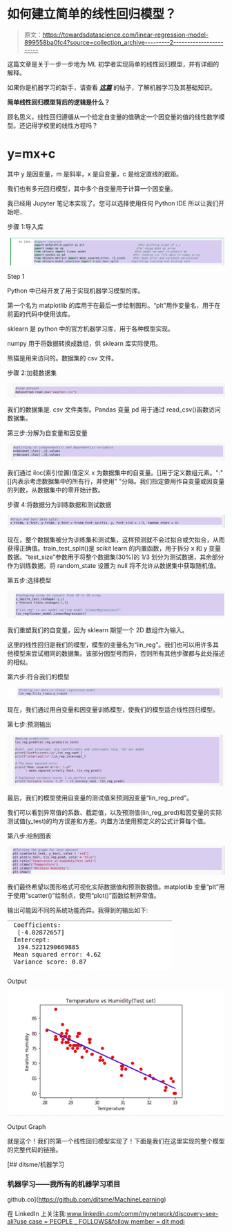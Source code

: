 # 如何建立简单的线性回归模型？

> 原文：<https://towardsdatascience.com/linear-regression-model-899558ba0fc4?source=collection_archive---------2----------------------->

这篇文章是关于一步一步地为 ML 初学者实现简单的线性回归模型，并有详细的解释。

如果你是机器学习的新手，请查看 [***这篇***](https://medium.com/@diti.modi/machine-learning-simplified-3f964c1a64a6) 的帖子，了解机器学习及其基础知识。

**简单线性回归模型背后的逻辑是什么？**

顾名思义，线性回归遵循从一个给定自变量的值确定一个因变量的值的线性数学模型。还记得学校里的线性方程吗？

# y=mx+c

其中 y 是因变量，m 是斜率，x 是自变量，c 是给定直线的截距。

我们也有多元回归模型，其中多个自变量用于计算一个因变量。

我已经用 Jupyter 笔记本实现了。您可以选择使用任何 Python IDE 所以让我们开始吧..

步骤 1:导入库

![](img/b760960fee1b77429f18ffd6176ff70f.png)

Step 1

Python 中已经开发了用于实现机器学习模型的库。

第一个名为 matplotlib 的库用于在最后一步绘制图形。“plt”用作变量名，用于在前面的代码中使用该库。

sklearn 是 python 中的官方机器学习库，用于各种模型实现。

numpy 用于将数据转换成数组，供 sklearn 库实际使用。

熊猫是用来访问的。数据集的 csv 文件。

步骤 2:加载数据集

![](img/6672c1a50c1f5797dd92086c171f3a3a.png)

我们的数据集是. csv 文件类型。Pandas 变量 pd 用于通过 read_csv()函数访问数据集。

第三步:分解为自变量和因变量

![](img/7783a10d0fcc103a2c7b58e25db52376.png)

我们通过 iloc(索引位置)值定义 x 为数据集中的自变量。[]用于定义数组元素。":"[]内表示考虑数据集中的所有行，并使用" "分隔。我们指定要用作自变量或因变量的列数，从数据集中的零开始计数。

步骤 4:将数据分为训练数据和测试数据

![](img/d4e091deeb0a519a708e52739c2a839f.png)

现在，整个数据集被分为训练集和测试集，这样预测就不会过拟合或欠拟合，从而获得正确值。train_test_split()是 scikit learn 的内置函数，用于拆分 x 和 y 变量数据。“test_size”参数用于将整个数据集(30%)的 1/3 划分为测试数据，其余部分作为训练数据。将 random_state 设置为 null 将不允许从数据集中获取随机值。

第五步:选择模型

![](img/0096e7effbeced1086c7ee8c7e08ade0.png)

我们重塑我们的自变量，因为 sklearn 期望一个 2D 数组作为输入。

这里的线性回归是我们的模型，模型的变量名为“lin_reg”。我们也可以用许多其他模型来尝试相同的数据集。该部分因型号而异，否则所有其他步骤都与此处描述的相似。

第六步:符合我们的模型

![](img/6839cd1f694f3595494e6ecccf081327.png)

现在，我们通过用自变量和因变量训练模型，使我们的模型适合线性回归模型。

第七步:预测输出

![](img/bfd197481f36432301281baeeef45d28.png)

最后，我们的模型使用自变量的测试值来预测因变量“lin_reg_pred”。

我们可以看到异常值的系数、截距值，以及预测值(lin_reg_pred)和因变量的实际测试值(y_test)的均方误差和方差。内置方法使用预定义的公式计算每个值。

第八步:绘制图表

![](img/f1ddff7c83a25acdeb2cece811823029.png)

我们最终希望以图形格式可视化实际数据值和预测数据值。matplotlib 变量“plt”用于使用“scatter()”绘制点，使用“plot()”函数绘制异常值。

输出可能因不同的系统功能而异。我得到的输出如下:

![](img/95125fef0f7708b9dc219b9a1255a103.png)

Output

![](img/9b6d94c8301d2557206312ecf8c05e76.png)

Output Graph

就是这个！我们的第一个线性回归模型实现了！下面是我们在这里实现的整个模型的完整代码的链接。

[](https://github.com/ditsme/MachineLearning) [## ditsme/机器学习

### 机器学习——我所有的机器学习项目

github.co](https://github.com/ditsme/MachineLearning) 

在 LinkedIn 上关注我:[www.linkedin.com/comm/mynetwork/discovery-see-all?use case = PEOPLE _ FOLLOWS&follow member = dit modi](http://www.linkedin.com/comm/mynetwork/discovery-see-all?usecase=PEOPLE_FOLLOWS&followMember=ditimodi)